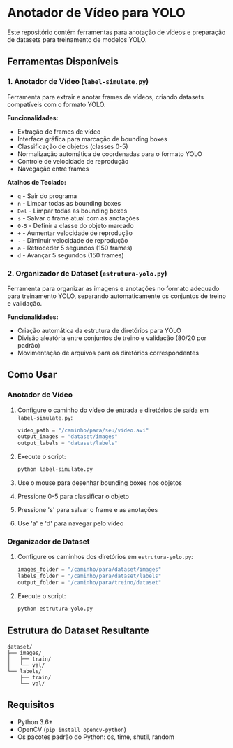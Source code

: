 # Anotador de Vídeo para YOLO

Este repositório contém ferramentas para anotação de vídeos e preparação de datasets para treinamento de modelos YOLO.

## Ferramentas Disponíveis

### 1. Anotador de Vídeo (`label-simulate.py`)

Ferramenta para extrair e anotar frames de vídeos, criando datasets compatíveis com o formato YOLO.

**Funcionalidades:**
- Extração de frames de vídeo
- Interface gráfica para marcação de bounding boxes
- Classificação de objetos (classes 0-5)
- Normalização automática de coordenadas para o formato YOLO
- Controle de velocidade de reprodução
- Navegação entre frames

**Atalhos de Teclado:**
- `q` - Sair do programa
- `n` - Limpar todas as bounding boxes
- `Del` - Limpar todas as bounding boxes
- `s` - Salvar o frame atual com as anotações
- `0-5` - Definir a classe do objeto marcado
- `+` - Aumentar velocidade de reprodução
- `-` - Diminuir velocidade de reprodução
- `a` - Retroceder 5 segundos (150 frames)
- `d` - Avançar 5 segundos (150 frames)

### 2. Organizador de Dataset (`estrutura-yolo.py`)

Ferramenta para organizar as imagens e anotações no formato adequado para treinamento YOLO, separando automaticamente os conjuntos de treino e validação.

**Funcionalidades:**
- Criação automática da estrutura de diretórios para YOLO
- Divisão aleatória entre conjuntos de treino e validação (80/20 por padrão)
- Movimentação de arquivos para os diretórios correspondentes

## Como Usar

### Anotador de Vídeo

1. Configure o caminho do vídeo de entrada e diretórios de saída em `label-simulate.py`:
   ```python
   video_path = "/caminho/para/seu/video.avi"
   output_images = "dataset/images"
   output_labels = "dataset/labels"
   ```

2. Execute o script:
   ```bash
   python label-simulate.py
   ```

3. Use o mouse para desenhar bounding boxes nos objetos
4. Pressione 0-5 para classificar o objeto
5. Pressione 's' para salvar o frame e as anotações
6. Use 'a' e 'd' para navegar pelo vídeo

### Organizador de Dataset

1. Configure os caminhos dos diretórios em `estrutura-yolo.py`:
   ```python
   images_folder = "/caminho/para/dataset/images"
   labels_folder = "/caminho/para/dataset/labels"
   output_folder = "/caminho/para/treino/dataset"
   ```

2. Execute o script:
   ```bash
   python estrutura-yolo.py
   ```

## Estrutura do Dataset Resultante

```
dataset/
├── images/
│   ├── train/
│   └── val/
└── labels/
    ├── train/
    └── val/
```

## Requisitos

- Python 3.6+
- OpenCV (`pip install opencv-python`)
- Os pacotes padrão do Python: os, time, shutil, random
